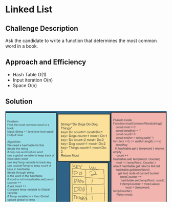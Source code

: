 # Linked List

## Challenge Description 
Ask the candidate to write a function that determines the most common word in a book.

## Approach and Efficiency 
- Hash Table O(1)
- Input iteration O(n)
- Space O(n)
## Solution

![White Board](./whiteboard.png)



